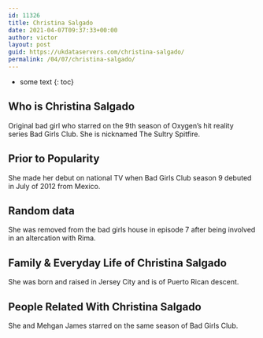 ```yaml
---
id: 11326
title: Christina Salgado
date: 2021-04-07T09:37:33+00:00
author: victor
layout: post
guid: https://ukdataservers.com/christina-salgado/
permalink: /04/07/christina-salgado/
---
```


* some text
{: toc}


## Who is Christina Salgado



Original bad girl who starred on the 9th season of Oxygen&#8217;s hit reality series Bad Girls Club. She is nicknamed The Sultry Spitfire.

                
                
                
## Prior to Popularity



She made her debut on national TV when Bad Girls Club season 9 debuted in July of 2012 from Mexico.

                
                
                
## Random data



She was removed from the bad girls house in episode 7 after being involved in an altercation with Rima.

                
                
                
## Family & Everyday Life of Christina Salgado



She was born and raised in Jersey City and is of Puerto Rican descent.

                
                
                
## People Related With Christina Salgado



She and Mehgan James starred on the same season of Bad Girls Club.

                
              
            
          
          
          